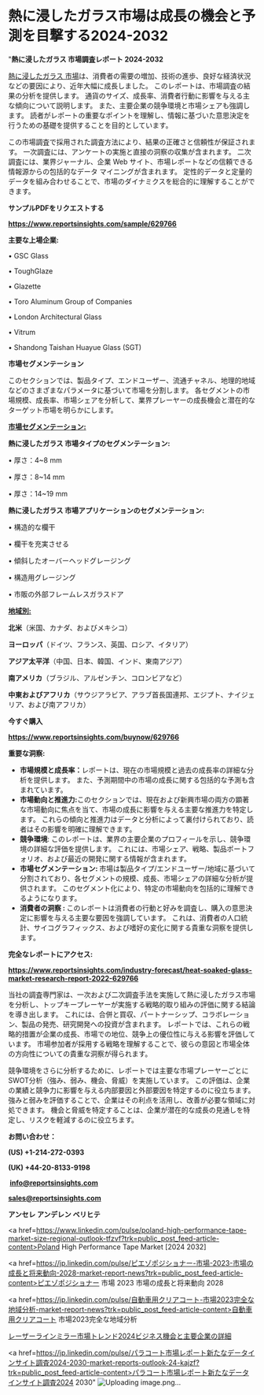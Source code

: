 # 熱に浸したガラス市場は成長の機会と予測を目撃する2024-2032

"<strong>熱に浸したガラス 市場調査レポート 2024-2032</strong>

<a href=https://www.reportsinsights.com/sample/629766>熱に浸したガラス 市場</a>は、消費者の需要の増加、技術の進歩、良好な経済状況などの要因により、近年大幅に成長しました。 このレポートは、市場調査の結果の分析を提供します。 通貨のサイズ、成長率、消費者行動に影響を与える主な傾向について説明します。 また、主要企業の競争環境と市場シェアも強調します。 読者がレポートの重要なポイントを理解し、情報に基づいた意思決定を行うための基礎を提供することを目的としています。

この市場調査で採用された調査方法により、結果の正確さと信頼性が保証されます。 一次調査には、アンケートの実施と直接の洞察の収集が含まれます。 二次調査には、業界ジャーナル、企業 Web サイト、市場レポートなどの信頼できる情報源からの包括的なデータ マイニングが含まれます。 定性的データと定量的データを組み合わせることで、市場のダイナミクスを総合的に理解することができます。

<strong><b>サンプルPDFをリクエストする</b></strong>

<a href=https://www.reportsinsights.com/sample/629766><strong><u>https://www.reportsinsights.com/sample/629766</u></strong></a>

<strong>主要な上場企業:</strong>

• GSC Glass

• ToughGlaze

• Glazette

• Toro Aluminum Group of Companies

• London Architectural Glass

• Vitrum

• Shandong Taishan Huayue Glass (SGT)

<strong>市場セグメンテーション</strong>

このセクションでは、製品タイプ、エンドユーザー、流通チャネル、地理的地域などのさまざまなパラメータに基づいて市場を分割します。 各セグメントの市場規模、成長率、市場シェアを分析して、業界プレーヤーの成長機会と潜在的なターゲット市場を明らかにします。

<strong><u>市場セグメンテーション</u></strong><strong><u>:</u></strong>

<strong>熱に浸したガラス 市場タイプのセグメンテーション:</strong>

• 厚さ：4~8 mm

• 厚さ：8~14 mm

• 厚さ：14~19 mm

<strong>熱に浸したガラス 市場アプリケーションのセグメンテーション:</strong>

• 構造的な欄干

• 欄干を充実させる

• 傾斜したオーバーヘッドグレージング

• 構造用グレージング

• 市販の外部フレームレスガラスドア

<strong><u>地域別</u></strong><strong><u>:</u></strong>

<strong>北米</strong>（米国、カナダ、およびメキシコ）

<strong>ヨーロッパ</strong>（ドイツ、フランス、英国、ロシア、イタリア）

<strong>アジア太平洋</strong>（中国、日本、韓国、インド、東南アジア）

<strong>南アメリカ</strong>（ブラジル、アルゼンチン、コロンビアなど）

<strong>中東およびアフリカ</strong>（サウジアラビア、アラブ首長国連邦、エジプト、ナイジェリア、および南アフリカ）

<strong>今すぐ購入</strong>

<a href=https://www.reportsinsights.com/buynow/629766><strong><u>https://www.reportsinsights.com/buynow/629766</u></strong></a>

<strong>重要な洞察:</strong>
<ul>
  <li><strong>市場規模と成長率：</strong>レポートは、現在の市場規模と過去の成長率の詳細な分析を提供します。 また、予測期間中の市場の成長に関する包括的な予測も含まれています。</li>
  <li><strong>市場動向と推進力:</strong>このセクションでは、現在および新興市場の両方の顕著な市場動向に焦点を当て、市場の成長に影響を与える主要な推進力を特定します。 これらの傾向と推進力はデータと分析によって裏付けられており、読者はその影響を明確に理解できます。</li>
  <li><strong>競争環境</strong>: このレポートは、業界の主要企業のプロフィールを示し、競争環境の詳細な評価を提供します。 これには、市場シェア、戦略、製品ポートフォリオ、および最近の開発に関する情報が含まれます。</li>
  <li><strong>市場セグメンテーション: </strong>市場は製品タイプ/エンドユーザー/地域に基づいて分割されており、各セグメントの規模、成長、市場シェアの詳細な分析が提供されます。 このセグメント化により、特定の市場動向を包括的に理解できるようになります。</li>
  <li><strong>消費者の洞察 : </strong>このレポートは消費者の行動と好みを調査し、購入の意思決定に影響を与える主要な要因を強調しています。 これは、消費者の人口統計、サイコグラフィックス、および嗜好の変化に関する貴重な洞察を提供します。</li>
</ul>
<strong>完全なレポートにアクセス:</strong>

<a href=https://www.reportsinsights.com/industry-forecast/heat-soaked-glass-market-research-report-2022-629766><strong><u><b>https://www.reportsinsights.com/industry-forecast/heat-soaked-glass-market-research-report-2022-629766</b></u></strong></a>

当社の調査専門家は、一次および二次調査手法を実施して熱に浸したガラス市場を分析し、トップキープレーヤーが実施する戦略的取り組みの評価に関する結論を導き出します。 これには、合併と買収、パートナーシップ、コラボレーション、製品の発売、研究開発への投資が含まれます。 レポートでは、これらの戦略的措置が企業の成長、市場での地位、競争上の優位性に与える影響を評価しています。 市場参加者が採用する戦略を理解することで、彼らの意図と市場全体の方向性についての貴重な洞察が得られます。

競争環境をさらに分析するために、レポートでは主要な市場プレーヤーごとにSWOT分析（強み、弱み、機会、脅威）を実施しています。 この評価は、企業の業績と競争力に影響を与える内部要因と外部要因を特定するのに役立ちます。 強みと弱みを評価することで、企業はその利点を活用し、改善が必要な領域に対処できます。 機会と脅威を特定することは、企業が潜在的な成長の見通しを特定し、リスクを軽減するのに役立ちます。

<strong>お問い合わせ：</strong>

<strong>(US) +1-214-272-0393</strong>

<strong>(UK) +44-20-8133-9198</strong>

<strong> </strong><a href=info@reportsinsights.com><strong><u>info@reportsinsights.com</u></strong></a>

<a href=sales@reportsinsights.com><strong><u>sales@reportsinsights.com</u></strong></a>

<strong>アンセレ アンデレン ベリヒテ</strong>

<a href=https://www.linkedin.com/pulse/poland-high-performance-tape-market-size-regional-outlook-tfzvf?trk=public_post_feed-article-content>Poland High Performance Tape Market [2024 2032]</a>

<a href=https://jp.linkedin.com/pulse/ピエゾポジショナー-市場-2023-市場の成長と将来動向-2028-market-report-news?trk=public_post_feed-article-content>ピエゾポジショナー 市場 2023 市場の成長と将来動向 2028</a>

<a href=https://jp.linkedin.com/pulse/自動車用クリアコート-市場2023完全な地域分析-market-report-news?trk=public_post_feed-article-content>自動車用クリアコート 市場2023完全な地域分析</a>

<a href=https://www.linkedin.com/pulse/レーザーラインミラー市場トレンド2024ビジネス機会と主要企業の詳細-healthscope-news-245-mtcrf/>レーザーラインミラー市場トレンド2024ビジネス機会と主要企業の詳細</a>

<a href=https://jp.linkedin.com/pulse/パラコート市場レポート新たなデータインサイト調査2024-2030-market-reports-outlook-24-kajzf?trk=public_post_feed-article-content>パラコート市場レポート新たなデータインサイト調査2024 2030</a>"
![Uploading image.png…]()
